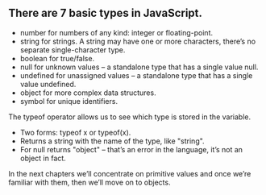 ## There are 7 basic types in JavaScript.

- number for numbers of any kind: integer or floating-point.
- string for strings. A string may have one or more characters, there’s no separate single-character
  type.
- boolean for true/false.
- null for unknown values – a standalone type that has a single value null.
- undefined for unassigned values – a standalone type that has a single value undefined.
- object for more complex data structures.
- symbol for unique identifiers.

The typeof operator allows us to see which type is stored in the variable.

- Two forms: typeof x or typeof(x).
- Returns a string with the name of the type, like "string".
- For null returns "object" – that’s an error in the language, it’s not an object in fact.

In the next chapters we’ll concentrate on primitive values and once we’re familiar with them, then
we’ll move on to objects.
